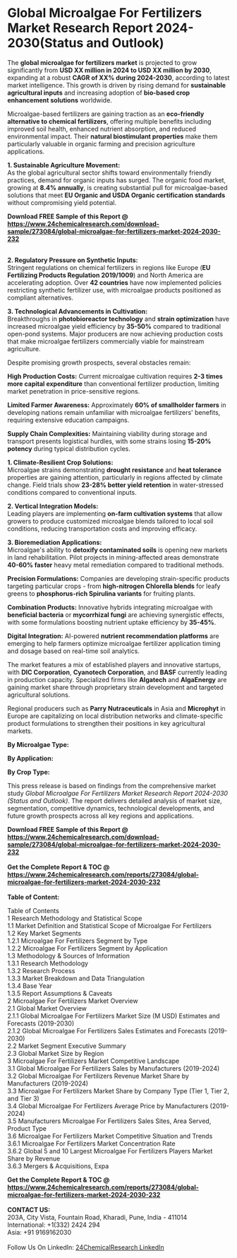 <h1>Global Microalgae For Fertilizers Market Research Report 2024-2030(Status and Outlook)</h1><p>The <strong>global microalgae for fertilizers market</strong> is projected to grow significantly from <strong>USD XX million in 2024 to USD XX million by 2030</strong>, expanding at a robust <strong>CAGR of XX% during 2024-2030</strong>, according to latest market intelligence. This growth is driven by rising demand for <strong>sustainable agricultural inputs</strong> and increasing adoption of <strong>bio-based crop enhancement solutions</strong> worldwide.</p><p>Microalgae-based fertilizers are gaining traction as an <strong>eco-friendly alternative to chemical fertilizers</strong>, offering multiple benefits including improved soil health, enhanced nutrient absorption, and reduced environmental impact. Their <strong>natural biostimulant properties</strong> make them particularly valuable in organic farming and precision agriculture applications.</p><p><strong>1. Sustainable Agriculture Movement:</strong><br>
As the global agricultural sector shifts toward environmentally friendly practices, demand for organic inputs has surged. The organic food market, growing at <strong>8.4% annually</strong>, is creating substantial pull for microalgae-based solutions that meet <strong>EU Organic and USDA Organic certification standards</strong> without compromising yield potential.</p><div><b>Download FREE Sample of this Report @ 
            <a href="https://www.24chemicalresearch.com/download-sample/273084/global-microalgae-for-fertilizers-market-2024-2030-232">
            https://www.24chemicalresearch.com/download-sample/273084/global-microalgae-for-fertilizers-market-2024-2030-232</a></b></div><br><p><strong>2. Regulatory Pressure on Synthetic Inputs:</strong><br>
Stringent regulations on chemical fertilizers in regions like Europe (<strong>EU Fertilizing Products Regulation 2019/1009</strong>) and North America are accelerating adoption. Over <strong>42 countries</strong> have now implemented policies restricting synthetic fertilizer use, with microalgae products positioned as compliant alternatives.</p><p><strong>3. Technological Advancements in Cultivation:</strong><br>
Breakthroughs in <strong>photobioreactor technology</strong> and <strong>strain optimization</strong> have increased microalgae yield efficiency by <strong>35-50%</strong> compared to traditional open-pond systems. Major producers are now achieving production costs that make microalgae fertilizers commercially viable for mainstream agriculture.</p><p>Despite promising growth prospects, several obstacles remain:</p><p><strong>High Production Costs:</strong> Current microalgae cultivation requires <strong>2-3 times more capital expenditure</strong> than conventional fertilizer production, limiting market penetration in price-sensitive regions.</p><p><strong>Limited Farmer Awareness:</strong> Approximately <strong>60% of smallholder farmers</strong> in developing nations remain unfamiliar with microalgae fertilizers' benefits, requiring extensive education campaigns.</p><p><strong>Supply Chain Complexities:</strong> Maintaining viability during storage and transport presents logistical hurdles, with some strains losing <strong>15-20% potency</strong> during typical distribution cycles.</p><p><strong>1. Climate-Resilient Crop Solutions:</strong><br>
Microalgae strains demonstrating <strong>drought resistance</strong> and <strong>heat tolerance</strong> properties are gaining attention, particularly in regions affected by climate change. Field trials show <strong>23-28% better yield retention</strong> in water-stressed conditions compared to conventional inputs.</p><p><strong>2. Vertical Integration Models:</strong><br>
Leading players are implementing <strong>on-farm cultivation systems</strong> that allow growers to produce customized microalgae blends tailored to local soil conditions, reducing transportation costs and improving efficacy.</p><p><strong>3. Bioremediation Applications:</strong><br>
Microalgae's ability to <strong>detoxify contaminated soils</strong> is opening new markets in land rehabilitation. Pilot projects in mining-affected areas demonstrate <strong>40-60% faster</strong> heavy metal remediation compared to traditional methods.</p><p><strong>Precision Formulations:</strong> Companies are developing strain-specific products targeting particular crops - from <strong>high-nitrogen Chlorella blends</strong> for leafy greens to <strong>phosphorus-rich Spirulina variants</strong> for fruiting plants.</p><p><strong>Combination Products:</strong> Innovative hybrids integrating microalgae with <strong>beneficial bacteria</strong> or <strong>mycorrhizal fungi</strong> are achieving synergistic effects, with some formulations boosting nutrient uptake efficiency by <strong>35-45%</strong>.</p><p><strong>Digital Integration:</strong> AI-powered <strong>nutrient recommendation platforms</strong> are emerging to help farmers optimize microalgae fertilizer application timing and dosage based on real-time soil analytics.</p><p>The market features a mix of established players and innovative startups, with <strong>DIC Corporation</strong>, <strong>Cyanotech Corporation</strong>, and <strong>BASF</strong> currently leading in production capacity. Specialized firms like <strong>Algatech</strong> and <strong>AlgaEnergy</strong> are gaining market share through proprietary strain development and targeted agricultural solutions.</p><p>Regional producers such as <strong>Parry Nutraceuticals</strong> in Asia and <strong>Microphyt</strong> in Europe are capitalizing on local distribution networks and climate-specific product formulations to strengthen their positions in key agricultural markets.</p><p><strong>By Microalgae Type:</strong></p><p><strong>By Application:</strong></p><p><strong>By Crop Type:</strong></p><p>This press release is based on findings from the comprehensive market study <em>Global Microalgae For Fertilizers Market Research Report 2024-2030 (Status and Outlook)</em>. The report delivers detailed analysis of market size, segmentation, competitive dynamics, technological developments, and future growth prospects across all key regions and applications.</p><div><b>Download FREE Sample of this Report @ 
            <a href="https://www.24chemicalresearch.com/download-sample/273084/global-microalgae-for-fertilizers-market-2024-2030-232">
            https://www.24chemicalresearch.com/download-sample/273084/global-microalgae-for-fertilizers-market-2024-2030-232</a></b></div><br><div><b>Get the Complete Report & TOC @ 
            <a href="https://www.24chemicalresearch.com/reports/273084/global-microalgae-for-fertilizers-market-2024-2030-232">
            https://www.24chemicalresearch.com/reports/273084/global-microalgae-for-fertilizers-market-2024-2030-232</a></b></div><br>
            <b>Table of Content:</b><p>Table of Contents<br />
1 Research Methodology and Statistical Scope<br />
1.1 Market Definition and Statistical Scope of Microalgae For Fertilizers<br />
1.2 Key Market Segments<br />
1.2.1 Microalgae For Fertilizers Segment by Type<br />
1.2.2 Microalgae For Fertilizers Segment by Application<br />
1.3 Methodology & Sources of Information<br />
1.3.1 Research Methodology<br />
1.3.2 Research Process<br />
1.3.3 Market Breakdown and Data Triangulation<br />
1.3.4 Base Year<br />
1.3.5 Report Assumptions & Caveats<br />
2 Microalgae For Fertilizers Market Overview<br />
2.1 Global Market Overview<br />
2.1.1 Global Microalgae For Fertilizers Market Size (M USD) Estimates and Forecasts (2019-2030)<br />
2.1.2 Global Microalgae For Fertilizers Sales Estimates and Forecasts (2019-2030)<br />
2.2 Market Segment Executive Summary<br />
2.3 Global Market Size by Region<br />
3 Microalgae For Fertilizers Market Competitive Landscape<br />
3.1 Global Microalgae For Fertilizers Sales by Manufacturers (2019-2024)<br />
3.2 Global Microalgae For Fertilizers Revenue Market Share by Manufacturers (2019-2024)<br />
3.3 Microalgae For Fertilizers Market Share by Company Type (Tier 1, Tier 2, and Tier 3)<br />
3.4 Global Microalgae For Fertilizers Average Price by Manufacturers (2019-2024)<br />
3.5 Manufacturers Microalgae For Fertilizers Sales Sites, Area Served, Product Type<br />
3.6 Microalgae For Fertilizers Market Competitive Situation and Trends<br />
3.6.1 Microalgae For Fertilizers Market Concentration Rate<br />
3.6.2 Global 5 and 10 Largest Microalgae For Fertilizers Players Market Share by Revenue<br />
3.6.3 Mergers & Acquisitions, Expa</p><div><b>Get the Complete Report & TOC @ 
            <a href="https://www.24chemicalresearch.com/reports/273084/global-microalgae-for-fertilizers-market-2024-2030-232">
            https://www.24chemicalresearch.com/reports/273084/global-microalgae-for-fertilizers-market-2024-2030-232</a></b></div><br><b>CONTACT US:</b><br>
            203A, City Vista, Fountain Road, Kharadi, Pune, India - 411014<br>
            International: +1(332) 2424 294<br>
            Asia: +91 9169162030 <br><br>
            Follow Us On LinkedIn: <a href="https://www.linkedin.com/company/24chemicalresearch/">24ChemicalResearch LinkedIn</a>